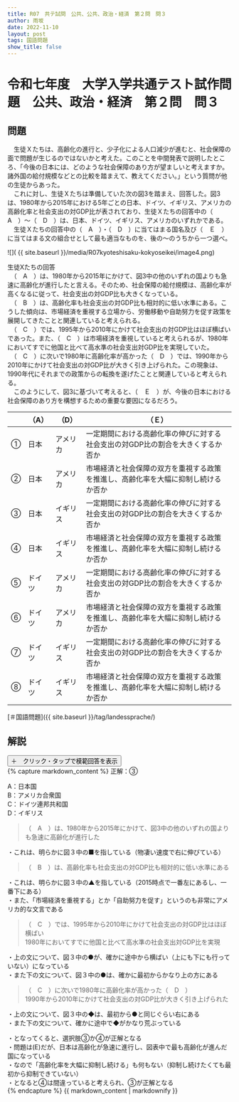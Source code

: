 ```yaml
---
title: R07　共テ試問　公共、公共、政治・経済　第２問　問３
author: 雨坂
date: 2022-11-10
layout: post
tags: 国語問題
show_title: false
---
```

  
# 令和七年度　大学入学共通テスト試作問題　公共、政治・経済　第２問　問３  

## 問題
　生徒Ｘたちは、高齢化の進行と、少子化による人口減少が進むと、社会保障の面で問題が生じるのではないかと考えた。このことを中間発表で説明したところ、｢今後の日本には、どのような社会保障のあり方が望ましいと考えますか。諸外国の給付規模などとの比較を踏まえて、教えてください。」という質問が他の生徒からあった。  
　これに対し、生徒Ｘたちは準備していた次の図3を踏まえ、回答した。図3は、1980年から2015年における5年ごとの日本、ドイツ、イギリス、アメリカの高齢化率と社会支出の対GDP比が表されており、生徒Ｘたちの回答中の（　A　）～（　D　）は、日本、ドイツ、イギリス、アメリカのいずれかである。  
　生徒Ｘたちの回答中の（　A　）・（　D　）に当てはまる国名及び（　Ｅ　）に当てはまる文の組合せとして最も適当なものを、後の～のうちから一つ選べ。  
  
![]( {{ site.baseurl }}/media/R07kyoteshisaku-kokyoseikei/image4.png)  
  
生徒Xたちの回答  
　（　A　）は、1980年から2015年にかけて、図3中の他のいずれの国よりも急速に高齢化が進行したと言える。そのため、社会保障の給付規模は、高齢化率が高くなるに従って、社会支出の対GDP比も大きくなっている。  
　（　B　）は、高齢化率も社会支出の対GDP比も相対的に低い水準にある。こうした傾向は、市場経済を重視する立場から、労働移動や自助努力を促す政策を展開してきたことと関連していると考えられる。  
　（　C　）では、1995年から2010年にかけて社会支出の対GDP比はほぼ横ばいであった。また、（　C　）は市場経済を重視していると考えられるが、1980年においてすでに他国と比べて高水準の社会支出対GDP比を実現していた。  
　（　C　）に次いで1980年に高齢化率が高かった（　D　）では、1990年から2010年にかけて社会支出の対GDP比が大きく引き上げられた。この現象は、1990年代にそれまでの政策からの転換を遂げたことと関連していると考えられる。  
　このようにして、図3に基づいて考えると、（　Ｅ　）が、今後の日本における社会保障のあり方を構想するための重要な要因になるだろう。  
  
|  |（A）|（D）|（Ｅ）|  
|--|---------|---------|----------------------------------------------------------------------------------|  
|①|日本     |アメリカ |一定期間における高齢化率の伸びに対する社会支出の対GDP比の割合を大きくするか否か   |  
|②|日本     |アメリカ |市場経済と社会保障の双方を重視する政策を推進し、高齢化率を大幅に抑制し続けるか否か|  
|③|日本     |イギリス |一定期間における高齢化率の伸びに対する社会支出の対GDP比の割合を大きくするか否か   |  
|④|日本     |イギリス |市場経済と社会保障の双方を重視する政策を推進し、高齢化率を大幅に抑制し続けるか否か|  
|⑤|ドイツ   |アメリカ |一定期間における高齢化率の伸びに対する社会支出の対GDP比の割合を大きくするか否か   |  
|⑥|ドイツ   |アメリカ |市場経済と社会保障の双方を重視する政策を推進し、高齢化率を大幅に抑制し続けるか否か|  
|⑦|ドイツ   |イギリス |一定期間における高齢化率の伸びに対する社会支出の対GDP比の割合を大きくするか否か   |  
|⑧|ドイツ   |イギリス |市場経済と社会保障の双方を重視する政策を推進し、高齢化率を大幅に抑制し続けるか否か|  
  
  
[＃国語問題]({{ site.baseurl }}/tag/landessprache/)  
  
## 解説  
<div class="collapsible">
  <button class="collapsible-button">＋　クリック・タップで模範回答を表示</button>
  <div class="collapsible-content">
    {% capture markdown_content %}
正解：③  
  
A：日本国  
B：アメリカ合衆国  
C：ドイツ連邦共和国  
D：イギリス  
  
>（　A　）は、1980年から2015年にかけて、図3中の他のいずれの国よりも急速に高齢化が進行した  
  
・これは、明らかに図３中の■を指している（物凄い速度で右に伸びている）  
  
>（　B　）は、高齢化率も社会支出の対GDP比も相対的に低い水準にある  
  
・これは、明らかに図３中の▲を指している（2015時点で一番左にあるし、一番下にある）  
・また、「市場経済を重視する」とか「自助努力を促す」というのも非常にアメリカ的な文言である  
  
>（　C　）では、1995年から2010年にかけて社会支出の対GDP比はほぼ横ばい  
>1980年においてすでに他国と比べて高水準の社会支出対GDP比を実現  
  
・上の文について、図３中の●が、確かに途中から横ばい（上にも下にも行っていない）になっている  
・また下の文について、図３中の●は、確かに最初からかなり上の方にある  
  
>（　C　）に次いで1980年に高齢化率が高かった（　D　）  
>1990年から2010年にかけて社会支出の対GDP比が大きく引き上げられた  
  
・上の文について、図３中の◆は、最初から●と同じぐらい右にある  
・また下の文について、確かに途中で◆がかなり荒ぶっている  
  
・となってくると、選択肢③か④が正解となる  
・問題は(E)だが、日本は高齢化が急速に進行し、図表中で最も高齢化が進んだ国になっている  
・なので「高齢化率を大幅に抑制し続ける」も何もない（抑制し続けたくても最初から抑制できていない）  
・となると④は間違っていると考えられ、③が正解となる  
    {% endcapture %}
    {{ markdown_content | markdownify }}
  </div>
</div>
